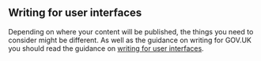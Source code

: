 ## Writing for user interfaces

Depending on where your content will be published, the things you need to consider might be different. As well as the guidance on writing for GOV.UK you should read the guidance on [writing for user interfaces](https://www.gov.uk/service-manual/design/writing-for-user-interfaces).